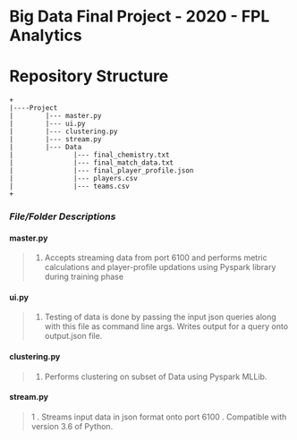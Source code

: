 # Big Data Final Project - 2020 - FPL Analytics

# Repository Structure 
```
+
|----Project
|        |--- master.py
|        |--- ui.py
|        |--- clustering.py
|        |--- stream.py
|        |--- Data
|               |--- final_chemistry.txt
|               |--- final_match_data.txt
|               |--- final_player_profile.json
|               |--- players.csv
|               |--- teams.csv
+
```

### *File/Folder Descriptions*

#### master.py

> 1. Accepts streaming data from port 6100 and performs metric calculations and player-profile updations using Pyspark library during training phase<br>

#### ui.py
> 1. Testing of data is done by passing the input json queries along with this file as command line args. Writes output for a query onto output.json file.

#### clustering.py
> 1. Performs clustering on subset of Data using Pyspark MLLib.

#### stream.py
> 1 . Streams input data in json format onto port 6100 . Compatible with version 3.6 of Python.

